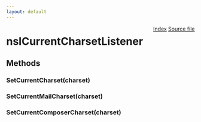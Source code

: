 ```yaml
---
layout: default
---
```

<div class='links' style='float:right'><a href="../index.html">Index</a>
<a href="http://dxr.mozilla.org/mozilla-central/source/intl/uconv/nsICurrentCharsetListener.idl">Source file</a>
</div>

# nsICurrentCharsetListener #

## Methods ##

### SetCurrentCharset(charset) ###

### SetCurrentMailCharset(charset) ###

### SetCurrentComposerCharset(charset) ###

